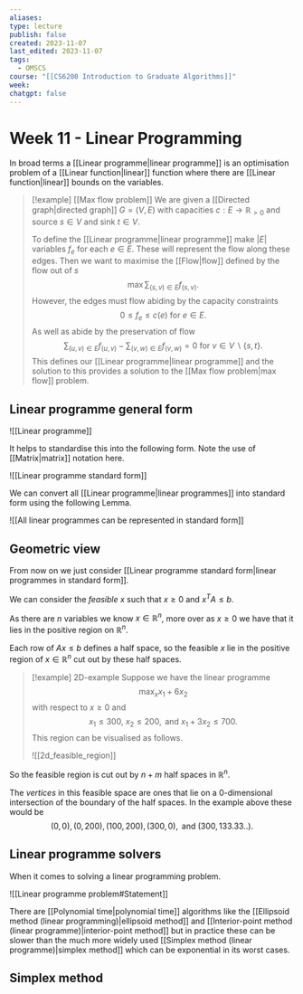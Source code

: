 ```yaml
---
aliases: 
type: lecture
publish: false
created: 2023-11-07
last_edited: 2023-11-07
tags:
  - OMSCS
course: "[[CS6200 Introduction to Graduate Algorithms]]"
week: 
chatgpt: false
---
```

# Week 11 - Linear Programming

In broad terms a [[Linear programme|linear programme]] is an optimisation problem of a [[Linear function|linear]] function where there are [[Linear function|linear]] bounds on the variables.

>[!example] [[Max flow problem]]
>We are given a [[Directed graph|directed graph]] $G = (V,E)$ with capacities $c: E \rightarrow \mathbb{R}_{>0}$ and source $s \in V$ and sink $t \in V$.
>
>To define the [[Linear programme|linear programme]] make $\vert E \vert$ variables $f_e$ for each $e \in E$. These will represent the flow along these edges. Then we want to maximise the [[Flow|flow]] defined by the flow out of $s$
>$$ \max \sum_{(s,v) \in E} f_{(s,v)}.$$
>However, the edges must flow abiding by the capacity constraints
>$$0 \leq f_{e} \leq c(e) \mbox{ for } e \in E.$$
>As well as abide by the preservation of flow
>$$ \sum_{(u,v) \in E} f_{(u,v)} - \sum_{(v,w) \in E} f_{(v,w)} = 0 \mbox{ for } v \in V \backslash \{s,t\}.$$
>This defines our [[Linear programme|linear programme]] and the solution to this provides a solution to the [[Max flow problem|max flow]] problem. 

## Linear programme general form

![[Linear programme]]

It helps to standardise this into the following form. Note the use of [[Matrix|matrix]] notation here.

![[Linear programme standard form]]

We can convert all [[Linear programme|linear programmes]] into standard form using the following Lemma.

![[All linear programmes can be represented in standard form]]

## Geometric view

From now on we just consider [[Linear programme standard form|linear programmes in standard form]].

We can consider the *feasible* $x$ such that $x \geq 0$ and $x^T A \leq b$.

As there are $n$ variables we know $x \in \mathbb{R}^n$, more over as $x \geq 0$ we have that it lies in the positive region on $\mathbb{R}^n$.

Each row of $Ax \leq b$ defines a half space, so the feasible $x$ lie in the positive region of $x \in \mathbb{R}^n$ cut out by these half spaces.

>[!example] 2D-example
>Suppose we have the linear programme
>$$\max_x x_1 + 6 x_2$$
>with respect to $x \geq 0$ and
>$$ x_1 \leq 300, \ x_2 \leq 200, \mbox{ and } x_1 + 3 x_2 \leq 700.$$
>This region can be visualised as follows.
>
>![[2d_feasible_region]]

So the feasible region is cut out by $n + m$ half spaces in $\mathbb{R}^n$.

The *vertices* in this feasible space are ones that lie on a 0-dimensional intersection of the boundary of the half spaces. In the example above these would be
$$(0,0), (0,200), (100,200), (300,0), \mbox{ and } (300, 133.33..).$$

## Linear programme solvers

When it comes to solving a linear programming problem.

![[Linear programme problem#Statement]]

There are [[Polynomial time|polynomial time]] algorithms like the [[Ellipsoid method (linear programming)|ellipsoid method]] and [[Interior-point method (linear programme)|interior-point method]] but in practice these can be slower than the much more widely used [[Simplex method (linear programme)|simplex method]] which can be exponential in its worst cases.

## Simplex method

